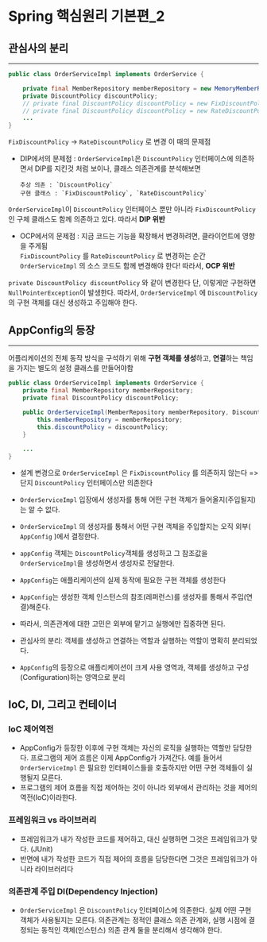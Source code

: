 # Spring 핵심원리 기본편_2

## 관심사의 분리
---
```java
public class OrderServiceImpl implements OrderService {

    private final MemberRepository memberRepository = new MemoryMemberRepository();
    private DiscountPolicy discountPolicy;
    // private final DiscountPolicy discountPolicy = new FixDiscountPolicy();
    // private final DiscountPolicy discountPolicy = new RateDiscountPolicy();
    ...
}
```

`FixDiscountPolicy` -> `RateDiscountPolicy` 로 변경 이 때의 문제점

* DIP에서의 문제점 :
`OrderServiceImpl`은 `DiscountPolicy` 인터페이스에 의존하면서 DIP를 지킨것 처럼 보이나, 클래스 의존관계를 분석해보면  
    ```
    추상 의존 : `DiscountPolicy`  
    구현 클래스 : `FixDiscountPolicy`, `RateDiscountPolicy`
    ```
`OrderServiceImpl`이 `DiscountPolicy` 인터페이스 뿐만 아니라 `FixDiscountPolicy`인 구체 클래스도 함께 의존하고 있다. 따라서 **DIP 위반**


* OCP에서의 문제점 :
지금 코드는 기능을 확장해서 변경하려면, 클라이언트에 영향을 주게됨  
`FixDiscountPolicy` 를 `RateDiscountPolicy` 로 변경하는 순간 `OrderServiceImpl` 의
소스 코드도 함께 변경해야 한다! 따라서, **OCP 위반**

`private DiscountPolicy discountPolicy` 와 같이 변경한다
단, 이렇게만 구현하면 `NullPointerException`이 발생한다.
따라서, `OrderServiceImpl` 에 `DiscountPolicy` 의 구현 객체를 대신 생성하고 주입해야 한다.

## AppConfig의 등장
---
어플리케이션의 전체 동작 방식을 구석하기 위해 **구현 객체를 생성**하고, **연결**하는 책임을 가지는 별도의 설정 클래스를 만들어야함


```java
public class OrderServiceImpl implements OrderService {
    private final MemberRepository memberRepository;
    private final DiscountPolicy discountPolicy;
    
    public OrderServiceImpl(MemberRepository memberRepository, DiscountPolicy discountPolicy) {
        this.memberRepository = memberRepository;
        this.discountPolicy = discountPolicy;
    }

    ...
}
```

- 설계 변경으로 `OrderServiceImpl` 은 `FixDiscountPolicy` 를 의존하지 않는다 => 단지 `DiscountPolicy` 인터페이스만 의존한다
- `OrderServiceImpl` 입장에서 생성자를 통해 어떤 구현 객체가 들어올지(주입될지)는 알 수 없다.
- `OrderServiceImpl` 의 생성자를 통해서 어떤 구현 객체을 주입할지는 오직 외부( `AppConfig` )에서
결정한다.
- `appConfig` 객체는 `DiscountPolicy`객체를 생성하고 그 참조값을 `OrderServiceImpl`을
생성하면서 생성자로 전달한다.

- `AppConfig`는 애플리케이션의 실제 동작에 필요한 구현 객체를 생성한다
- `AppConfig`는 생성한 객체 인스턴스의 참조(레퍼런스)를 생성자를 통해서 주입(연결)해준다.
- 따라서, 의존관계에 대한 고민은 외부에 맡기고 실행에만 집중하면 된다.
- 관심사의 분리: 객체를 생성하고 연결하는 역할과 실행하는 역할이 명확히 분리되었다.

- `AppConfig`의 등장으로 애플리케이션이 크게 사용 영역과, 객체를 생성하고 구성(Configuration)하는 영역으로 분리


## IoC, DI, 그리고 컨테이너

### IoC 제어역전

- AppConfig가 등장한 이후에 구현 객체는 자신의 로직을 실행하는 역할만 담당한다. 프로그램의
제어 흐름은 이제 AppConfig가 가져간다. 예를 들어서 `OrderServiceImpl` 은 필요한 인터페이스들을 호출하지만 어떤 구현 객체들이 실행될지 모른다.
- 프로그램의 제어 흐름을 직접 제어하는 것이 아니라 외부에서 관리하는 것을 제어의 역전(IoC)이라한다.

### 프레임워크 vs 라이브러리
- 프레임워크가 내가 작성한 코드를 제어하고, 대신 실행하면 그것은 프레임워크가 맞다. 
(JUnit)
- 반면에 내가 작성한 코드가 직접 제어의 흐름을 담당한다면 그것은 프레임워크가 아니라 라이브러리다

### 의존관계 주입 DI(Dependency Injection)

- `OrderServiceImpl` 은 `DiscountPolicy` 인터페이스에 의존한다. 실제 어떤 구현 객체가 사용될지는 모른다.
의존관계는 정적인 클래스 의존 관계와, 실행 시점에 결정되는 동적인 객체(인스턴스) 의존 관계 둘을 분리해서 생각해야 한다.